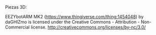 Piezas 3D:

EEZYbotARM MK2 (https://www.thingiverse.com/thing:1454048) by daGHIZmo is licensed under the Creative Commons - Attribution - Non-Commercial license.
http://creativecommons.org/licenses/by-nc/3.0/

